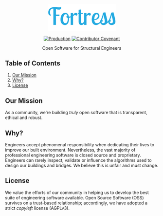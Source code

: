 <div align="center">
<img width="225px" src="./fortress.png" alt="Blue Fortress Logo. "/>

[![Production](https://github.com/jamesbayley/Fortress/actions/workflows/publish.yml/badge.svg)](https://github.com/jamesbayley/Fortress/actions/workflows/publish.yml)
[![Contributor Covenant](https://img.shields.io/badge/Contributor%20Covenant-2.0-4baaaa.svg)](code_of_conduct.md)

<p align="center">Open Software for Structural Engineers</p>
</div>

## Table of Contents

1. [Our Mission](#themission)
2. [Why?](#why)
3. [License](#license)

## Our Mission

As a community, we're building <em>truly</em> open software that is transparent, ethical and robust.

## Why?

Engineers accept phenomenal responsibility when dedicating their lives to improve our built environment. Nevertheless, the vast majority of professional engineering software is closed source and proprietary. Engineers can rarely inspect, validate or influence the algorithms used to design our buildings and bridges. We believe this is unfair and must change.

## License

We value the efforts of our community in helping us to develop the best suite of engineering software available. Open Source Software (OSS) survives on a trust-based relationship; accordingly, we have adopted a strict _copyleft_ license (AGPLv3).
